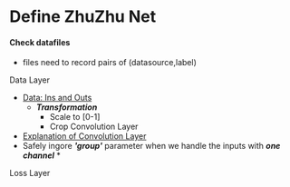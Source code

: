 Define ZhuZhu Net
=======================
#### Check datafiles
* files need to record pairs of (datasource,label)

Data Layer
* [Data: Ins and Outs](http://caffe.berkeleyvision.org/tutorial/data.html)
  * ***Transformation***
     * Scale to [0-1] 
     * Crop
Convolution Layer
* [Explanation of Convolution Layer](http://caffe.berkeleyvision.org/tutorial/layers.html)
* Safely ingore ***'group'*** parameter when we handle the inputs with ***one channel***
  *  

Loss Layer
